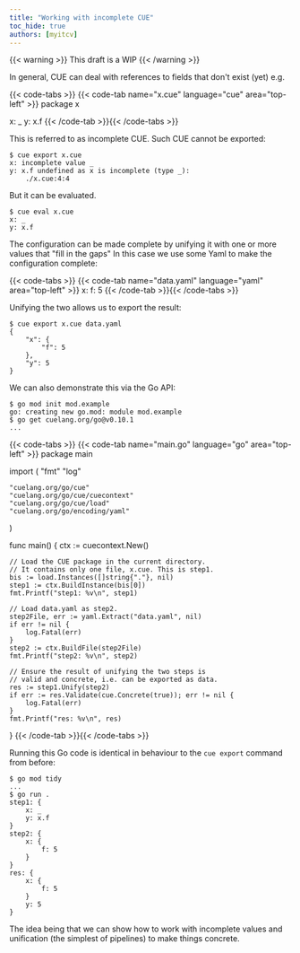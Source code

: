 ```yaml
---
title: "Working with incomplete CUE"
toc_hide: true
authors: [myitcv]
---
```


{{< warning >}}
This draft is a WIP
{{< /warning >}}

In general, CUE can deal with references to fields that don't exist (yet)
e.g.

{{< code-tabs >}}
{{< code-tab name="x.cue" language="cue" area="top-left" >}}
package x

x: _
y: x.f
{{< /code-tab >}}{{< /code-tabs >}}

This is referred to as incomplete CUE.
Such CUE cannot be exported:

```text { title="TERMINAL" type="terminal" codeToCopy="Y3VlIGV4cG9ydCB4LmN1ZQ==" }
$ cue export x.cue
x: incomplete value _
y: x.f undefined as x is incomplete (type _):
    ./x.cue:4:4
```

But it can be evaluated.

```text { title="TERMINAL" type="terminal" codeToCopy="Y3VlIGV2YWwgeC5jdWU=" }
$ cue eval x.cue
x: _
y: x.f
```

The configuration can be made complete by unifying it with one or more values
that "fill in the gaps" In this case we use some Yaml to make the configuration
complete:

{{< code-tabs >}}
{{< code-tab name="data.yaml" language="yaml" area="top-left" >}}
x:
  f:
    5
{{< /code-tab >}}{{< /code-tabs >}}

Unifying the two allows us to export the result:

```text { title="TERMINAL" type="terminal" codeToCopy="Y3VlIGV4cG9ydCB4LmN1ZSBkYXRhLnlhbWw=" }
$ cue export x.cue data.yaml
{
    "x": {
        "f": 5
    },
    "y": 5
}
```

We can also demonstrate this via the Go API:

```text { title="TERMINAL" type="terminal" codeToCopy="Z28gbW9kIGluaXQgbW9kLmV4YW1wbGUKZ28gZ2V0IGN1ZWxhbmcub3JnL2dvQHYwLjEwLjE=" }
$ go mod init mod.example
go: creating new go.mod: module mod.example
$ go get cuelang.org/go@v0.10.1
...
```

{{< code-tabs >}}
{{< code-tab name="main.go" language="go" area="top-left" >}}
package main

import (
	"fmt"
	"log"

	"cuelang.org/go/cue"
	"cuelang.org/go/cue/cuecontext"
	"cuelang.org/go/cue/load"
	"cuelang.org/go/encoding/yaml"
)

func main() {
	ctx := cuecontext.New()

	// Load the CUE package in the current directory.
	// It contains only one file, x.cue. This is step1.
	bis := load.Instances([]string{"."}, nil)
	step1 := ctx.BuildInstance(bis[0])
	fmt.Printf("step1: %v\n", step1)

	// Load data.yaml as step2.
	step2File, err := yaml.Extract("data.yaml", nil)
	if err != nil {
		log.Fatal(err)
	}
	step2 := ctx.BuildFile(step2File)
	fmt.Printf("step2: %v\n", step2)

	// Ensure the result of unifying the two steps is
	// valid and concrete, i.e. can be exported as data.
	res := step1.Unify(step2)
	if err := res.Validate(cue.Concrete(true)); err != nil {
		log.Fatal(err)
	}
	fmt.Printf("res: %v\n", res)
}
{{< /code-tab >}}{{< /code-tabs >}}

Running this Go code is identical in behaviour to the `cue export` command from
before:

```text { title="TERMINAL" type="terminal" codeToCopy="Z28gbW9kIHRpZHkKZ28gcnVuIC4=" }
$ go mod tidy
...
$ go run .
step1: {
	x: _
	y: x.f
}
step2: {
	x: {
		f: 5
	}
}
res: {
	x: {
		f: 5
	}
	y: 5
}
```

The idea being that we can show how to work with incomplete values and
unification (the simplest of pipelines) to make things concrete.

